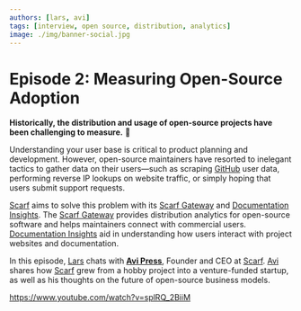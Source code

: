 ```yaml
---
authors: [lars, avi]
tags: [interview, open source, distribution, analytics]
image: ./img/banner-social.jpg
---
```


# Episode 2: Measuring Open-Source Adoption

**Historically, the distribution and usage of open-source projects have been challenging to measure.** 📏

Understanding your user base is critical to product planning and development. However, open-source maintainers have resorted to inelegant tactics to gather data on their users—such as scraping [GitHub](https://github.com) user data, performing reverse IP lookups on website traffic, or simply hoping that users submit support requests.

[Scarf](https://scarf.sh) aims to solve this problem with its [Scarf Gateway](https://about.scarf.sh/scarf-gateway) and [Documentation Insights](https://about.scarf.sh/documentation-insights). The [Scarf Gateway](https://about.scarf.sh/scarf-gateway) provides distribution analytics for open-source software and helps maintainers connect with commercial users. [Documentation Insights](https://about.scarf.sh/documentation-insights) aid in understanding how users interact with project websites and documentation.

In this episode, [Lars](https://github.com/scapecast) chats with [**Avi Press**](https://avi.press), Founder and CEO at [Scarf](https://scarf.sh). [Avi](https://avi.press) shares how [Scarf](https://scarf.sh) grew from a hobby project into a venture-funded startup, as well as his thoughts on the future of open-source business models.

https://www.youtube.com/watch?v=splRQ_2BiiM
